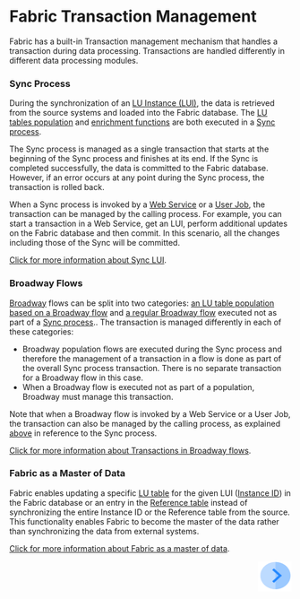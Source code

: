# Fabric Transaction Management

Fabric has a built-in Transaction management mechanism that handles a transaction during data processing. Transactions are handled differently in different data processing modules.

### Sync Process

During the synchronization of an [LU Instance (LUI)](/articles/01_fabric_overview/02_fabric_glossary.md#lui), the data is retrieved from the source systems and loaded into the Fabric database. The [LU tables population](/articles/07_table_population/01_table_population_overview.md) and [enrichment functions](/articles/10_enrichment_function/01_enrichment_function_overview.md) are both executed in a [Sync process](/articles/01_fabric_overview/02_fabric_glossary.md#sync). 

The Sync process is managed as a single transaction that starts at the beginning of the Sync process and finishes at its end. If the Sync is completed successfully, the data is committed to the Fabric database. However, if an error occurs at any point during the Sync process, the transaction is rolled back.

When a Sync process is invoked by a [Web Service](/articles/15_web_services_and_graphit/01_web_services_overview.md) or a [User Job](/articles/20_jobs_and_batch_services/01_fabric_jobs_overview.md), the transaction can be managed by the calling process. For example, you can start a transaction in a Web Service, get an LUI, perform additional updates on the Fabric database and then commit. In this scenario, all the changes including those of the Sync will be committed.

[Click for more information about Sync LUI](/articles/14_sync_LU_instance/01_sync_LUI_overview.md).

### Broadway Flows

[Broadway](/articles/19_Broadway/01_broadway_overview.md) flows can be split into two categories: [an LU table population based on a Broadway flow](/articles/07_table_population/14_table_population_based_Broadway.md) and [a regular Broadway flow](/articles/19_Broadway/02a_broadway_flow_overview.md) executed not as part of a [Sync process](/articles/01_fabric_overview/02_fabric_glossary.md#sync).. The transaction is managed differently in each of these categories:

* Broadway population flows are executed during the Sync process and therefore the management of a transaction in a flow is done as part of the overall Sync process transaction. There is no separate transaction for a Broadway flow in this case.
* When a Broadway flow is executed not as part of a population, Broadway must manage this transaction. 

Note that when a Broadway flow is invoked by a Web Service or a User Job, the transaction can also be managed by the calling process, as explained [above](/articles/23_fabric_transactions/01_fabric_transactions_overview.md#sync-process) in reference to the Sync process.

[Click for more information about Transactions in Broadway flows](/articles/19_Broadway/23_transactions.md).

### Fabric as a Master of Data

Fabric enables updating a specific [LU table](/articles/06_LU_tables/01_LU_tables_overview.md) for the given LUI ([Instance ID](/articles/01_fabric_overview/02_fabric_glossary.md#instance-id)) in the Fabric database or an entry in the [Reference table](/articles/22_reference(commonDB)_tables/01_fabric_commonDB_overview.md) instead of synchronizing the entire Instance ID or the Reference table from the source. This functionality enables Fabric to become the master of the data rather than synchronizing the data from external systems.

[Click for more information about Fabric as a master of data](02_fabric_master_of_data.md).



[<img align="right" width="60" height="54" src="/articles/images/Next.png">](02_fabric_master_of_data.md)



